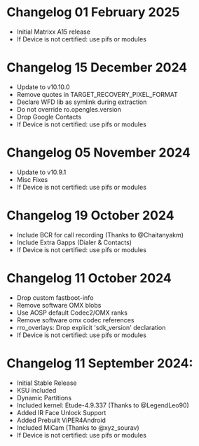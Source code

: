 # Changelog 01 February 2025
- Initial Matrixx A15 release
- If Device is not certified: use pifs or modules

# Changelog 15 December 2024
- Update to v10.10.0
- Remove quotes in TARGET_RECOVERY_PIXEL_FORMAT
- Declare WFD lib as symlink during extraction
- Do not override ro.opengles.version
- Drop Google Contacts
- If Device is not certified: use pifs or modules

# Changelog 05 November 2024
- Update to v10.9.1
- Misc Fixes
- If Device is not certified: use pifs or modules

# Changelog 19 October 2024
- Include BCR for call recording (Thanks to @Chaitanyakm)
- Include Extra Gapps (Dialer & Contacts)
- If Device is not certified: use pifs or modules

# Changelog 11 October 2024
- Drop custom fastboot-info
- Remove software OMX blobs
- Use AOSP default Codec2/OMX ranks
- Remove software omx codec references
- rro_overlays: Drop explicit 'sdk_version' declaration
- If Device is not certified: use pifs or modules

# Changelog 11 September 2024:
- Initial Stable Release
- KSU included
- Dynamic Partitions
- Included kernel: Etude-4.9.337 (Thanks to @LegendLeo90)
- Added IR Face Unlock Support
- Added Prebuilt ViPER4Android
- Included MiCam (Thanks to @xyz_sourav)
- If Device is not certified: use pifs or modules
